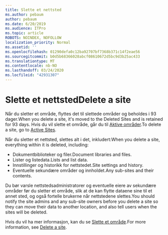 ```yaml
---
title: Slette et nettsted
ms.author: pebaum
author: pebaum
ms.date: 6/20/2019
ms.audience: ITPro
ms.topic: article
ROBOTS: NOINDEX, NOFOLLOW
localization_priority: Normal
ms.assetid: ''
ms.openlocfilehash: 01290defa0c12ba92707bf7368b371c14f2eae56
ms.sourcegitcommit: b0d5b68366028abcf08610672d5bc9d3b25ac433
ms.translationtype: MT
ms.contentlocale: nb-NO
ms.lasthandoff: 03/24/2020
ms.locfileid: "42931307"
---
```

# <a name="delete-a-site"></a><span data-ttu-id="e1265-102">Slette et nettsted</span><span class="sxs-lookup"><span data-stu-id="e1265-102">Delete a site</span></span>

<span data-ttu-id="e1265-103">Når du sletter et område, flyttes det til slettede områder og beholdes i 93 dager.</span><span class="sxs-lookup"><span data-stu-id="e1265-103">When you delete a site, it's moved to the Deleted Sites and is retained for 93 days.</span></span> <span data-ttu-id="e1265-104">Hvis du vil slette et område, går du til [Aktive områder](https://admin.microsoft.com/sharepoint?page=sitemanagement&modern=true).</span><span class="sxs-lookup"><span data-stu-id="e1265-104">To delete a site, go to [Active Sites](https://admin.microsoft.com/sharepoint?page=sitemanagement&modern=true).</span></span> 

<span data-ttu-id="e1265-105">Når du sletter et nettsted, slettes alt i det, inkludert:</span><span class="sxs-lookup"><span data-stu-id="e1265-105">When you delete a site, everything within it is deleted, including:</span></span>

- <span data-ttu-id="e1265-106">Dokumentbiblioteker og filer.</span><span class="sxs-lookup"><span data-stu-id="e1265-106">Document libraries and files.</span></span>
- <span data-ttu-id="e1265-107">Lister og listedata.</span><span class="sxs-lookup"><span data-stu-id="e1265-107">Lists and list data.</span></span>
- <span data-ttu-id="e1265-108">Innstillinger og historikk for nettstedet.</span><span class="sxs-lookup"><span data-stu-id="e1265-108">Site settings and history.</span></span>
- <span data-ttu-id="e1265-109">Eventuelle sekundære områder og innholdet.</span><span class="sxs-lookup"><span data-stu-id="e1265-109">Any sub-sites and their contents.</span></span>

<span data-ttu-id="e1265-110">Du bør varsle nettstedsadministratorer og eventuelle eiere av sekundære områder før du sletter et område, slik at de kan flytte dataene sine til et annet sted, og også fortelle brukerne når nettstedene slettes.</span><span class="sxs-lookup"><span data-stu-id="e1265-110">You should notify the site admins and any sub-site owners before you delete a site so they can move their data to another location, and also tell users when the sites will be deleted.</span></span>

<span data-ttu-id="e1265-111">Hvis du vil ha mer informasjon, kan du se [Slette et område](https://docs.microsoft.com/sharepoint/delete-site-collection).</span><span class="sxs-lookup"><span data-stu-id="e1265-111">For more information, see [Delete a site](https://docs.microsoft.com/sharepoint/delete-site-collection).</span></span>
